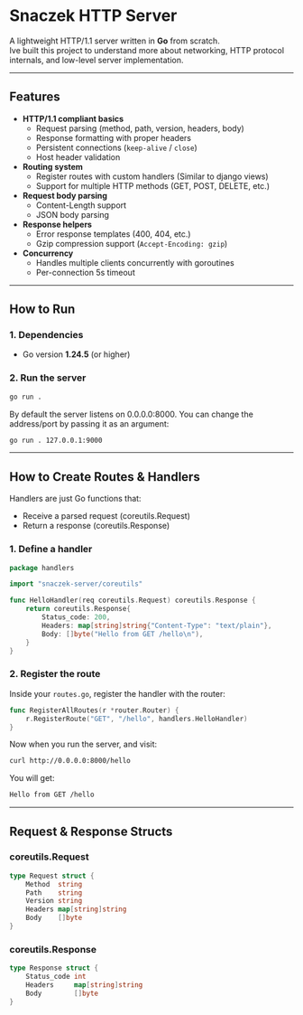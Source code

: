 # Snaczek HTTP Server

A lightweight HTTP/1.1 server written in **Go** from scratch.  
Ive built this project to understand more about networking, HTTP protocol internals, and low-level server implementation. 

---

## Features

- **HTTP/1.1 compliant basics**
  - Request parsing (method, path, version, headers, body)
  - Response formatting with proper headers
  - Persistent connections (`keep-alive` / `close`)
  - Host header validation
- **Routing system**
  - Register routes with custom handlers (Similar to django views)
  - Support for multiple HTTP methods (GET, POST, DELETE, etc.)
- **Request body parsing**
  - Content-Length support
  - JSON body parsing 
- **Response helpers**
  - Error response templates (400, 404, etc.)
  - Gzip compression support (`Accept-Encoding: gzip`)
- **Concurrency**
  - Handles multiple clients concurrently with goroutines
  - Per-connection 5s timeout

---

## How to Run

### 1. Dependencies
- Go version **1.24.5** (or higher)

### 2. Run the server
```bash
go run .
```

By default the server listens on 0.0.0.0:8000.
You can change the address/port by passing it as an argument:
```bash 
go run . 127.0.0.1:9000
```

---

## How to Create Routes & Handlers

Handlers are just Go functions that:

- Receive a parsed request (coreutils.Request)
- Return a response (coreutils.Response)

### 1. Define a handler
```go
package handlers

import "snaczek-server/coreutils"

func HelloHandler(req coreutils.Request) coreutils.Response {
	return coreutils.Response{
		Status_code: 200,
		Headers: map[string]string{"Content-Type": "text/plain"},
		Body: []byte("Hello from GET /hello\n"),
	}
}
```

### 2. Register the route

Inside your `routes.go`, register the handler with the router:
```go
func RegisterAllRoutes(r *router.Router) {
	r.RegisterRoute("GET", "/hello", handlers.HelloHandler)
}
```
Now when you run the server, and visit:
```bash
curl http://0.0.0.0:8000/hello
```
You will get: 
```bash
Hello from GET /hello
```

---

## Request & Response Structs

### coreutils.Request

```go
type Request struct {
	Method  string
	Path    string
	Version string
	Headers map[string]string
	Body    []byte
}

```

### coreutils.Response
```go
type Response struct {
	Status_code int
	Headers     map[string]string
	Body        []byte
}

```
